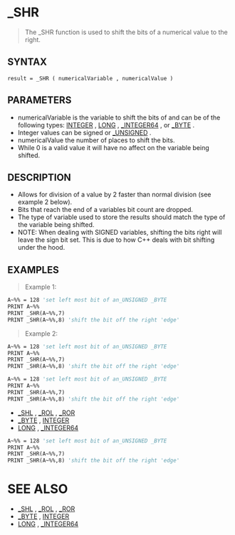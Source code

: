 # _SHR
> The _SHR function is used to shift the bits of a numerical value to the right.

## SYNTAX
`result = _SHR ( numericalVariable , numericalValue )`

## PARAMETERS
* numericalVariable is the variable to shift the bits of and can be of the following types: [INTEGER](INTEGER.md) , [LONG](LONG.md) , [_INTEGER64](_INTEGER64.md) , or [_BYTE](_BYTE.md) .
* Integer values can be signed or [_UNSIGNED](_UNSIGNED.md) .
* numericalValue the number of places to shift the bits.
* While 0 is a valid value it will have no affect on the variable being shifted.


## DESCRIPTION
* Allows for division of a value by 2 faster than normal division (see example 2 below).
* Bits that reach the end of a variables bit count are dropped.
* The type of variable used to store the results should match the type of the variable being shifted.
* NOTE: When dealing with SIGNED variables, shifting the bits right will leave the sign bit set. This is due to how C++ deals with bit shifting under the hood.


## EXAMPLES
> Example 1:

```vb
A~%% = 128 'set left most bit of an_UNSIGNED _BYTE
PRINT A~%%
PRINT _SHR(A~%%,7)
PRINT _SHR(A~%%,8) 'shift the bit off the right 'edge'
```

> Example 2:

```vb
A~%% = 128 'set left most bit of an_UNSIGNED _BYTE
PRINT A~%%
PRINT _SHR(A~%%,7)
PRINT _SHR(A~%%,8) 'shift the bit off the right 'edge'
```


```vb
A~%% = 128 'set left most bit of an_UNSIGNED _BYTE
PRINT A~%%
PRINT _SHR(A~%%,7)
PRINT _SHR(A~%%,8) 'shift the bit off the right 'edge'
```

* [_SHL](_SHL.md) , [_ROL](_ROL.md) , [_ROR](_ROR.md)
* [_BYTE](_BYTE.md) , [INTEGER](INTEGER.md)
* [LONG](LONG.md) , [_INTEGER64](_INTEGER64.md)

```vb
A~%% = 128 'set left most bit of an_UNSIGNED _BYTE
PRINT A~%%
PRINT _SHR(A~%%,7)
PRINT _SHR(A~%%,8) 'shift the bit off the right 'edge'
```



# SEE ALSO
* [_SHL](_SHL.md) , [_ROL](_ROL.md) , [_ROR](_ROR.md)
* [_BYTE](_BYTE.md) , [INTEGER](INTEGER.md)
* [LONG](LONG.md) , [_INTEGER64](_INTEGER64.md)

